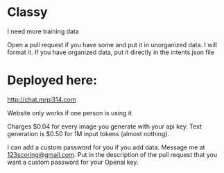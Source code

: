 # Classy
I need more training data

Open a pull request if you have some and put it in unorganized data. I will format it. If you have organized data, put it directly in the intents.json file
# Deployed here:
http://chat.mrpi314.com

Website only works if one person is using it

Charges $0.04 for every image you generate with your api key. Text generation is $0.50 for 1M input tokens (almost nothing).

I can add a custom password for you if you add data. Message me at 123scoring@gmail.com. Put in the description of the pull request that you want a custom password for your Openai key. 
